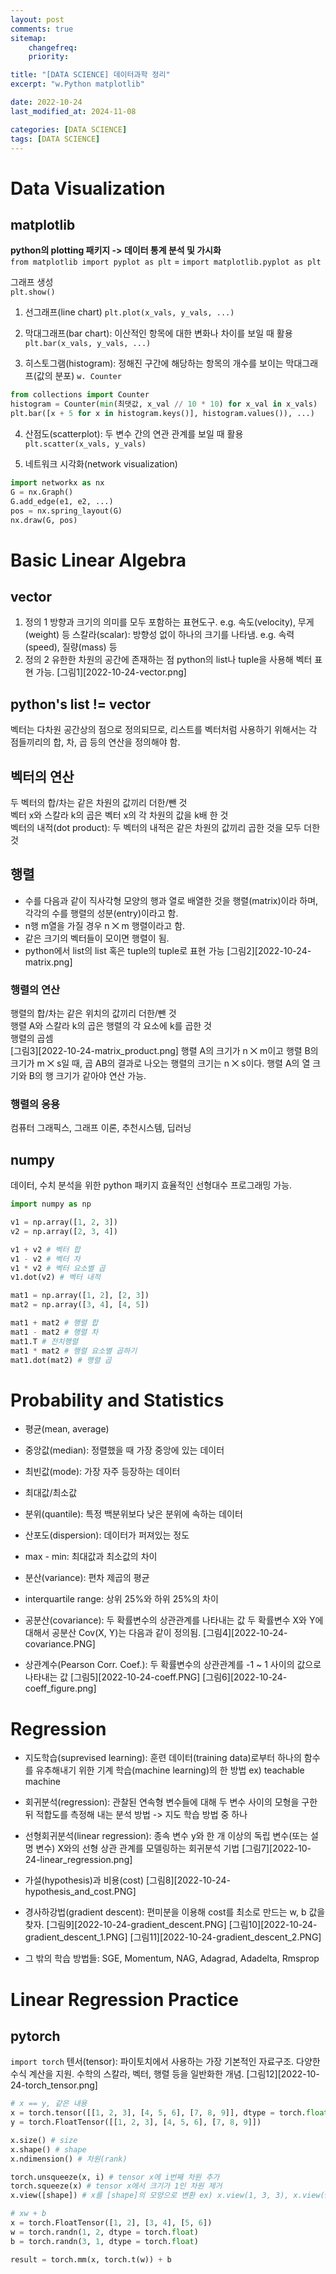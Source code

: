 ```yaml
---
layout: post
comments: true
sitemap:
    changefreq:
    priority:

title: "[DATA SCIENCE] 데이터과학 정리"
excerpt: "w.Python matplotlib"

date: 2022-10-24
last_modified_at: 2024-11-08

categories: [DATA SCIENCE]
tags: [DATA SCIENCE]
---
```


# Data Visualization
## matplotlib
**python의 plotting 패키지 -> 데이터 통계 분석 및 가시화**  
`from matplotlib import pyplot as plt` = `import matplotlib.pyplot as plt`  
  
그래프 생성  
`plt.show()`
1. 선그래프(line chart)
`plt.plot(x_vals, y_vals, ...)`

2. 막대그래프(bar chart): 이산적인 항목에 대한 변화나 차이를 보일 때 활용
`plt.bar(x_vals, y_vals, ...)`  

3. 히스토그램(histogram): 정해진 구간에 해당하는 항목의 개수를 보이는 막대그래프(값의 분포)
`w. Counter`
```python
from collections import Counter
histogram = Counter(min(최댓값, x_val // 10 * 10) for x_val in x_vals)
plt.bar([x + 5 for x in histogram.keys()], histogram.values()), ...)
```  

4. 산점도(scatterplot): 두 변수 간의 연관 관계를 보일 때 활용
`plt.scatter(x_vals, y_vals)`  

5. 네트워크 시각화(network visualization)
```python
import networkx as nx
G = nx.Graph()
G.add_edge(e1, e2, ...)
pos = nx.spring_layout(G)
nx.draw(G, pos)
```  

# Basic Linear Algebra
## vector
1. 정의 1
방향과 크기의 의미를 모두 포함하는 표현도구. e.g. 속도(velocity), 무게(weight) 등
스칼라(scalar): 방향성 없이 하나의 크기를 나타냄. e.g. 속력(speed), 질량(mass) 등
2. 정의 2
유한한 차원의 공간에 존재하는 점
python의 list나 tuple을 사용해 벡터 표현 가능.
[그림1][2022-10-24-vector.png]

## python's list != vector
벡터는 다차원 공간상의 점으로 정의되므로, 리스트를 벡터처럼 사용하기 위해서는 각 점들끼리의 합, 차, 곱 등의 연산을 정의해야 함.

## 벡터의 연산
두 벡터의 합/차는 같은 차원의 값끼리 더한/뺀 것  
벡터 x와 스칼라 k의 곱은 벡터 x의 각 차원의 값을 k배 한 것  
벡터의 내적(dot product): 두 벡터의 내적은 같은 차원의 값끼리 곱한 것을 모두 더한 것  

## 행렬
* 수를 다음과 같이 직사각형 모양의 행과 열로 배열한 것을 행렬(matrix)이라 하며, 각각의 수를 행렬의 성분(entry)이라고 함.
* n행 m열을 가질 경우 n ⨉ m 행렬이라고 함.
* 같은 크기의 벡터들이 모이면 행렬이 됨.
* python에서 list의 list 혹은 tuple의 tuple로 표현 가능
[그림2][2022-10-24-matrix.png]

### 행렬의 연산
행렬의 합/차는 같은 위치의 값끼리 더한/뺀 것  
행렬 A와 스칼라 k의 곱은 행렬의 각 요소에 k를 곱한 것  
행렬의 곱셈  
[그림3][2022-10-24-matrix_product.png]
행렬 A의 크기가 n ⨉ m이고 행렬 B의 크기가 m ⨉ s일 때, 곱 AB의 결과로 나오는 행렬의 크기는 n ⨉ s이다. 행렬 A의 열 크기와 B의 행 크기가 같아야 연산 가능.

### 행렬의 응용
컴퓨터 그래픽스, 그래프 이론, 추천시스템, 딥러닝

## numpy
데이터, 수치 분석을 위한 python 패키지 효율적인 선형대수 프로그래밍 가능.
```python
import numpy as np

v1 = np.array([1, 2, 3])
v2 = np.array([2, 3, 4])

v1 + v2 # 벡터 합
v1 - v2 # 벡터 차
v1 * v2 # 벡터 요소별 곱
v1.dot(v2) # 벡터 내적

mat1 = np.array([1, 2], [2, 3])
mat2 = np.array([3, 4], [4, 5])

mat1 + mat2 # 행렬 합
mat1 - mat2 # 행렬 차
mat1.T # 전치행렬
mat1 * mat2 # 행렬 요소별 곱하기
mat1.dot(mat2) # 행렬 곱
```  

# Probability and Statistics
* 평균(mean, average)
* 중앙값(median): 정렬했을 때 가장 중앙에 있는 데이터
* 최빈값(mode): 가장 자주 등장하는 데이터
* 최대값/최소값
* 분위(quantile): 특정 백분위보다 낮은 분위에 속하는 데이터

* 산포도(dispersion): 데이터가 퍼져있는 정도
* max - min: 최대값과 최소값의 차이
* 분산(variance): 편차 제곱의 평균
* interquartile range: 상위 25%와 하위 25%의 차이

* 공분산(covariance): 두 확률변수의 상관관계를 나타내는 값
    두 확률변수 X와 Y에 대해서 공분산 Cov(X, Y)는 다음과 같이 정의됨.
    [그림4][2022-10-24-covariance.PNG]

* 상관계수(Pearson Corr. Coef.): 두 확률변수의 상관관계를 -1 ~ 1 사이의 값으로 나타내는 값
    [그림5][2022-10-24-coeff.PNG]
    [그림6][2022-10-24-coeff_figure.png]

# Regression
* 지도학습(suprevised learning): 훈련 데이터(training data)로부터 하나의 함수를 유추해내기 위한 기계 학습(machine learning)의 한 방법 ex) teachable machine

* 회귀분석(regression): 관찰된 연속형 변수들에 대해 두 변수 사이의 모형을 구한 뒤 적합도를 측정해 내는 분석 방법 -> 지도 학습 방법 중 하나
* 선형회귀분석(linear regression): 종속 변수 y와 한 개 이상의 독립 변수(또는 설명 변수) X와의 선형 상관 관계를 모델링하는 회귀분석 기법
    [그림7][2022-10-24-linear_regression.png]

* 가설(hypothesis)과 비용(cost)
    [그림8][2022-10-24-hypothesis_and_cost.PNG]

* 경사하강법(gradient descent): 편미분을 이용해 cost를 최소로 만드는 w, b 값을 찾자.
    [그림9][2022-10-24-gradient_descent.PNG]
    [그림10][2022-10-24-gradient_descent_1.PNG]
    [그림11][2022-10-24-gradient_descent_2.PNG]

* 그 밖의 학습 방법들: SGE, Momentum, NAG, Adagrad, Adadelta, Rmsprop

# Linear Regression Practice
## pytorch
`import torch`
텐서(tensor): 파이토치에서 사용하는 가장 기본적인 자료구조. 다양한 수식 계산을 지원. 수학의 스칼라, 벡터, 행렬 등을 일반화한 개념.
[그림12][2022-10-24-torch_tensor.png]

```python
# x == y, 같은 내용
x = torch.tensor([[1, 2, 3], [4, 5, 6], [7, 8, 9]], dtype = torch.float)
y = torch.FloatTensor([[1, 2, 3], [4, 5, 6], [7, 8, 9]])

x.size() # size
x.shape() # shape
x.ndimension() # 차원(rank)

torch.unsqueeze(x, i) # tensor x에 i번째 차원 추가
torch.squeeze(x) # tensor x에서 크기가 1인 차원 제거
x.view([shape]) # x를 [shape]의 모양으로 변환 ex) x.view(1, 3, 3), x.view(9)

# xw + b
x = torch.FloatTensor([1, 2], [3, 4], [5, 6])
w = torch.randn(1, 2, dtype = torch.float)
b = torch.randn(3, 1, dtype = torch.float)

result = torch.mm(x, torch.t(w)) + b
```